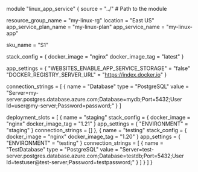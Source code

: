 
module "linux_app_service" {
  source = "../"  # Path to the module

  resource_group_name   = "my-linux-rg"
  location              = "East US"
  app_service_plan_name = "my-linux-plan"
  app_service_name      = "my-linux-app"
  
  sku_name = "S1"
  
  stack_config = {
    docker_image     = "nginx"
    docker_image_tag = "latest"
  }
  
  app_settings = {
    "WEBSITES_ENABLE_APP_SERVICE_STORAGE" = "false"
    "DOCKER_REGISTRY_SERVER_URL" = "https://index.docker.io"
  }
  
  connection_strings = [
    {
      name  = "Database"
      type  = "PostgreSQL"
      value = "Server=my-server.postgres.database.azure.com;Database=mydb;Port=5432;User Id=user@my-server;Password=password;"
    }
  ]
  
  deployment_slots = [
    {
      name = "staging"
      stack_config = {
        docker_image     = "nginx"
        docker_image_tag = "1.21"
      }
      app_settings = {
        "ENVIRONMENT" = "staging"
      }
      connection_strings = []
    },
    {
      name = "testing"
      stack_config = {
        docker_image     = "nginx"
        docker_image_tag = "1.20"
      }
      app_settings = {
        "ENVIRONMENT" = "testing"
      }
      connection_strings = [
        {
          name  = "TestDatabase"
          type  = "PostgreSQL"
          value = "Server=test-server.postgres.database.azure.com;Database=testdb;Port=5432;User Id=testuser@test-server;Password=testpassword;"
        }
      ]
    }
  ]
}